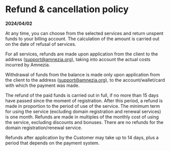# Refund & cancellation policy

**2024/04/02**

At any time, you can choose from the selected services and return unspent funds to your billing account. 
The calculation of the amount is carried out on the date of refusal of services.

For all services, refunds are made upon application from the client to the address (support@amnezia.org),
taking into account the actual costs incurred by Amnezia.

Withdrawal of funds from the balance is made only upon application from the client to the address (support@amnezia.org), 
to the account/wallet/card with which the payment was made.

The refund of the paid funds is carried out in full, if no more than 15 days have passed since the moment of registration. 
After this period, a refund is made in proportion to the period of use of the service. The minimum term for using the service 
(excluding domain registration and renewal services) is one month. Refunds are made in multiples of the monthly cost of 
using the service, excluding discounts and bonuses. There are no refunds for the domain registration/renewal service.

Refunds after application by the Customer may take up to 14 days, plus a period that depends on the payment system.
